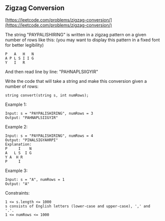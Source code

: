 
## Zigzag Conversion
[https://leetcode.com/problems/zigzag-conversion/](https://leetcode.com/problems/zigzag-conversion/)

The string "PAYPALISHIRING" is written in a zigzag pattern on a given number of rows like this: (you may want to display this pattern in a fixed font for better legibility)

    P   A   H   N
    A P L S I I G
    Y   I   R

And then read line by line: "PAHNAPLSIIGYIR"

Write the code that will take a string and make this conversion given a number of rows:

    string convert(string s, int numRows);

Example 1:

    Input: s = "PAYPALISHIRING", numRows = 3
    Output: "PAHNAPLSIIGYIR"

Example 2:

    Input: s = "PAYPALISHIRING", numRows = 4
    Output: "PINALSIGYAHRPI"
    Explanation:
    P     I    N
    A   L S  I G
    Y A  H R
    P     I

Example 3:

    Input: s = "A", numRows = 1
    Output: "A"


Constraints:

    1 <= s.length <= 1000
    s consists of English letters (lower-case and upper-case), ',' and '.'.
    1 <= numRows <= 1000
